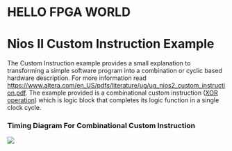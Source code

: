 # HELLO FPGA WORLD

# Nios II Custom Instruction Example

The Custom Instruction example provides a small explanation to transforming a simple software program into a combination or cyclic based hardware description. For more information read https://www.altera.com/en_US/pdfs/literature/ug/ug_nios2_custom_instruction.pdf. The example provided is a combinational custom instruction ([XOR operation](Custom_Instruction_Example/xor_module.v)) which is logic block that completes its logic function in a single clock cycle.

### Timing Diagram For Combinational Custom Instruction
<img src="https://cloud.githubusercontent.com/assets/6227984/12008994/39fc180e-ac33-11e5-8133-1fef2dd86ee4.png">
